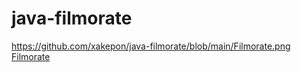# java-filmorate
https://github.com/xakepon/java-filmorate/blob/main/Filmorate.png
[Filmorate](https://github.com/xakepon/java-filmorate/blob/main/Filmorate.png)
